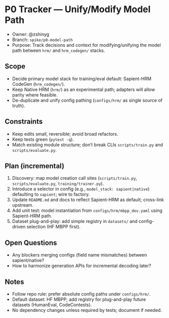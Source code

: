 # P0 Tracker — Unify/Modify Model Path

- Owner: @zshinyg
- Branch: `spike/p0-model-path`
- Purpose: Track decisions and context for modifying/unifying the model path between `hrm/` and `hrm_codegen/` stacks.

## Scope
- Decide primary model stack for training/eval default: Sapient-HRM CodeGen (`hrm_codegen/`).
- Keep Native HRM (`hrm/`) as an experimental path; adapters will allow parity where feasible.
- De-duplicate and unify config pathing (`configs/hrm/` as single source of truth).

## Constraints
- Keep edits small, reversible; avoid broad refactors.
- Keep tests green (`pytest -q`).
- Match existing module structure; don’t break CLIs `scripts/train.py` and `scripts/evaluate.py`.

## Plan (incremental)
1) Discovery: map model creation call sites (`scripts/train.py`, `scripts/evaluate.py`, `training/trainer.py`).
2) Introduce a selector in config (e.g., `model_stack: sapient|native`) defaulting to `sapient`; wire to factory.
3) Update `README.md` and docs to reflect Sapient-HRM as default; cross-link upstream.
4) Add unit test: model instantiation from `configs/hrm/mbpp_dev.yaml` using Sapient-HRM path.
5) Dataset plug-and-play: add simple registry in `datasets/` and config-driven selection (HF MBPP first).

## Open Questions
- Any blockers merging configs (field name mismatches) between sapient/native?
- How to harmonize generation APIs for incremental decoding later?

## Notes
- Follow repo rule: prefer absolute config paths under `configs/hrm/`.
- Default dataset: HF MBPP; add registry for plug-and-play future datasets (HumanEval, CodeContests).
- No dependency changes unless required by tests; document if needed.